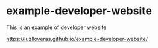 # example-developer-website
This is an example of developer website

https://luzlloveras.github.io/example-developer-website/
